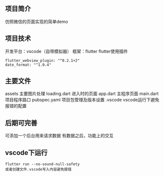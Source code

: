 ## 项目简介
仿照微信的页面实现的简单demo

## 项目技术
开发平台：vscode（自带模拟器）
框架：flutter
flutter使用插件
```
flutter_webview_plugin: "^0.2.1+2"
date_format: "^1.0.4"
```

## 主要文件
assets 主要图片处理
loading.dart 进入时的页面
app.dart 主程序页面
main.dart 项目程序路口
pubspec.yaml 项目包管理及版本设置
.vscode vscode运行下避免报错的配置

## 后期可完善
可添加一个后台用来请求数据
有数据之后，功能上的交互

## vscode下运行
```
flutter run --no-sound-null-safety
或者创建文件.vscode写入内容避免报错


